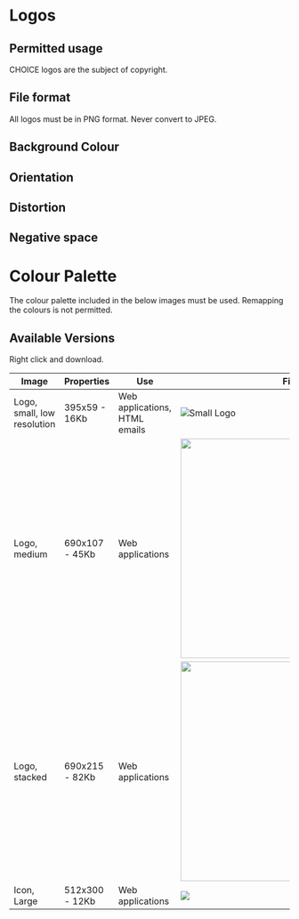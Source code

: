 # Logos

## Permitted usage

CHOICE logos are the subject of copyright.

## File format

All logos must be in PNG format. Never convert to JPEG.

## Background Colour

## Orientation

## Distortion

## Negative space

# Colour Palette

The colour palette included in the below images must be used. Remapping the colours is not permitted.

## Available Versions

Right click and download.

| Image                       | Properties      | Use                                       | File                              |
| --------------------------- | --------------- | ----------------------------------------- | --------------------------------- |
| Logo, small, low resolution | 395x59 - 16Kb   | Web applications, HTML emails             | ![Small Logo][logo-small]         |
| Logo, medium                | 690x107 - 45Kb | Web applications                          | <img src="https://cloud.githubusercontent.com/assets/64749/18696466/b7d869c4-7ffc-11e6-9e59-468c5d301e93.png" width="395"> |
| Logo, stacked               | 690x215 - 82Kb  | Web applications                          | <img src="https://cloud.githubusercontent.com/assets/64749/18696452/9daecd72-7ffc-11e6-9c73-e25c4c251cf8.png" width="395">        |
| Icon, Large                 | 512x300 - 12Kb  | Web applications                          | <img src="https://cloud.githubusercontent.com/assets/64749/18696451/99eeb440-7ffc-11e6-8cab-905a8ea27fb6.png" with="395"> |


[logo-small]: https://cloud.githubusercontent.com/assets/64749/18695653/a607666a-7ff6-11e6-8c7d-e80d728a961e.png
